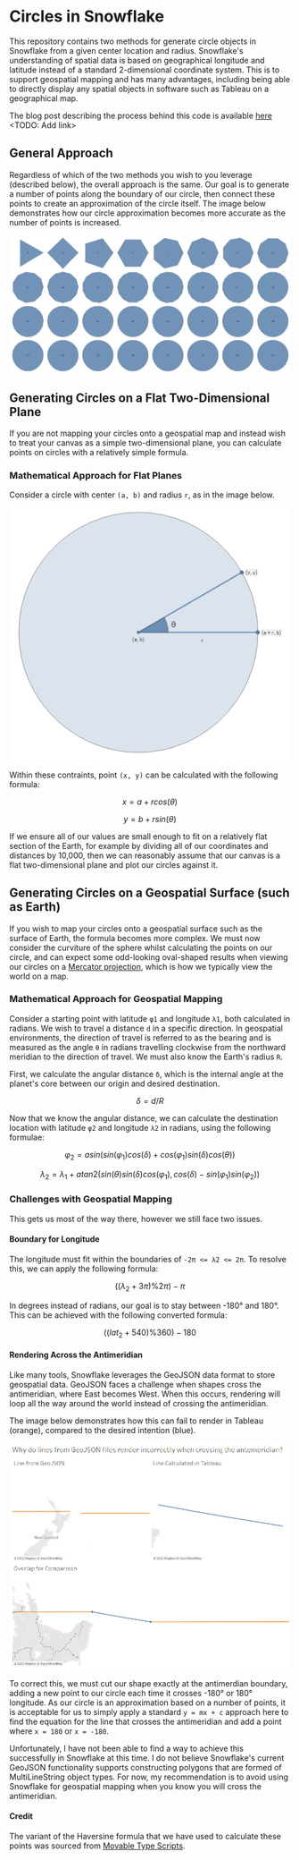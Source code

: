 # Circles in Snowflake

This repository contains two methods for generate circle objects in Snowflake from a given center location and radius. Snowflake's understanding of spatial data is based on geographical longitude and latitude instead of a standard 2-dimensional coordinate system. This is to support geospatial mapping and has many advantages, including being able to directly display any spatial objects in software such as Tableau on a geographical map.

The blog post describing the process behind this code is available [here](...) <TODO: Add link>

## General Approach

Regardless of which of the two methods you wish to you leverage (described below), the overall approach is the same. Our goal is to generate a number of points along the boundary of our circle, then connect these points to create an approximation of the circle itself. The image below demonstrates how our circle approximation becomes more accurate as the number of points is increased.

![Circle Approximation Accuracy](assets\circle-accuracy.png)

## Generating Circles on a Flat Two-Dimensional Plane

If you are not mapping your circles onto a geospatial map and instead wish to treat your canvas as a simple two-dimensional plane, you can calculate points on circles with a relatively simple formula.

### Mathematical Approach for Flat Planes

Consider a circle with center `(a, b)` and radius `r`, as in the image below.

![Flat Circle](assets\flat-circle.png)

Within these contraints, point `(x, y)` can be calculated with the following formula:

```math
x = a + rcos(θ)
```

```math
y = b + rsin(θ)
```

If we ensure all of our values are small enough to fit on a relatively flat section of the Earth, for example by dividing all of our coordinates and distances by 10,000, then we can reasonably assume that our canvas is a flat two-dimensional plane and plot our circles against it.

## Generating Circles on a Geospatial Surface (such as Earth)

If you wish to map your circles onto a geospatial surface such as the surface of Earth, the formula becomes more complex. We must now consider the curviture of the sphere whilst calculating the points on our circle, and can expect some odd-looking oval-shaped results when viewing our circles on a [Mercator projection](https://en.wikipedia.org/wiki/Mercator_projection), which is how we typically view the world on a map.

### Mathematical Approach for Geospatial Mapping

Consider a starting point with latitude `φ1` and longitude `λ1`, both calculated in radians. We wish to travel a distance `d` in a specific direction. In geospatial environments, the direction of travel is referred to as the bearing and is measured as the angle `θ` in radians travelling clockwise from the northward meridian to the direction of travel. We must also know the Earth's radius `R`.

First, we calculate the angular distance `δ`, which is the internal angle at the planet's core between our origin and desired destination.

```math
δ = d/R
```

Now that we know the angular distance, we can calculate the destination location with latitude `φ2` and longitude `λ2` in radians, using the following formulae:

```math
φ_2 = asin(sin(φ_1)cos(δ) + cos(φ_1)sin(δ)cos(θ))
```

```math
λ_2 = λ_1 + atan2(sin(θ)sin(δ)cos(φ_1), cos(δ) - sin(φ_1)sin(φ_2))
```

### Challenges with Geospatial Mapping

This gets us most of the way there, however we still face two issues.

#### Boundary for Longitude

The longitude must fit within the boundaries of `-2π <= λ2 <= 2π`. To resolve this, we can apply the following formula:

```math
((λ_2 + 3π) \% 2π) - π
```

In degrees instead of radians, our goal is to stay between -180° and 180°. This can be achieved with the following converted formula:

```math
((lat_2 + 540) \% 360) - 180
```

#### Rendering Across the Antimeridian

Like many tools, Snowflake leverages the GeoJSON data format to store geospatial data. GeoJSON faces a challenge when shapes cross the antimeridian, where East becomes West. When this occurs, rendering will loop all the way around the world instead of crossing the antimeridian.

The image below demonstrates how this can fail to render in Tableau (orange), compared to the desired intention (blue).

![GeoJSON Rendering Across the Antimeridian Without Cutting](assets\GeoJSON-antimeridian-crossing-example.png)

To correct this, we must cut our shape exactly at the antimerdian boundary, adding a new point to our circle each time it crosses -180° or 180° longitude. As our circle is an approximation based on a number of points, it is acceptable for us to simply apply a standard `y = mx + c` approach here to find the equation for the line that crosses the antimeridian and add a point where `x = 180` or `x = -180`.

Unfortunately, I have not been able to find a way to achieve this successfully in Snowflake at this time. I do not believe Snowflake's current GeoJSON functionality supports constructing polygons that are formed of MultiLineString object types. For now, my recommendation is to avoid using Snowflake for geospatial mapping when you know you will cross the antimeridian.

#### Credit

The variant of the Haversine formula that we have used to calculate these points was sourced from [Movable Type Scripts](https://www.movable-type.co.uk/scripts/latlong.html).
